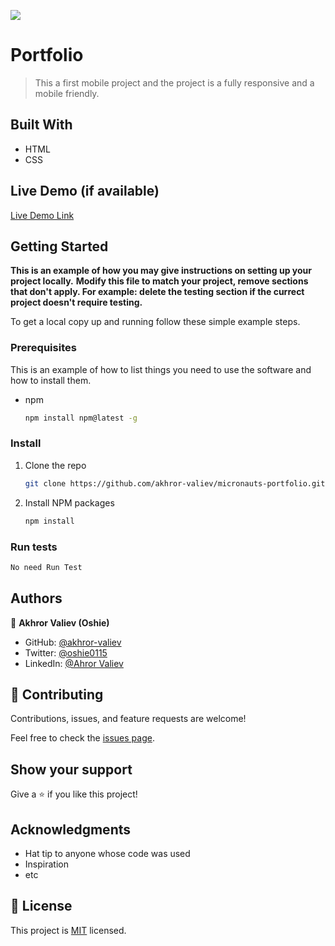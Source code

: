 ![](https://img.shields.io/badge/Microverse-blueviolet)

# Portfolio

> This a first mobile project and the project is a fully responsive and a mobile friendly.


## Built With

- HTML
- CSS

## Live Demo (if available)

[Live Demo Link](https://akhror-valiev.github.io/micronauts-portfolio/)


## Getting Started

**This is an example of how you may give instructions on setting up your project locally.**
**Modify this file to match your project, remove sections that don't apply. For example: delete the testing section if the currect project doesn't require testing.**


To get a local copy up and running follow these simple example steps.

### Prerequisites

This is an example of how to list things you need to use the software and how to install them.
* npm
  ```sh
  npm install npm@latest -g
  ```



### Install
1. Clone the repo
   ```sh
   git clone https://github.com/akhror-valiev/micronauts-portfolio.git
   ```
2. Install NPM packages
   ```sh
   npm install
   ```


### Run tests

   ```sh
   No need Run Test
   ```






## Authors

👤 **Akhror Valiev (Oshie)**

- GitHub: [@akhror-valiev](https://github.com/akhror-valiev)
- Twitter: [@oshie0115](https://twitter.com/oshie0115)
- LinkedIn: [@Ahror Valiev](https://www.linkedin.com/in/ahror-valiev-9141911b8/)



## 🤝 Contributing

Contributions, issues, and feature requests are welcome!

Feel free to check the [issues page](../../issues/).

## Show your support

Give a ⭐️ if you like this project!

## Acknowledgments

- Hat tip to anyone whose code was used
- Inspiration
- etc

## 📝 License

This project is [MIT](./LICENSE) licensed.
